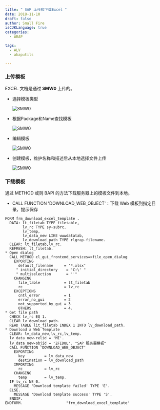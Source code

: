 ```yaml
---
title: " SAP 上传和下载Excel "
date: 2018-11-10
draft: false
author: Small Fire
isCJKLanguage: true
categories: 
  - ABAP

tags: 
  - ALV
  - abaputils

---
```


### 上传模板

EXCEL 文档是通过 **SMW0** 上传的。

- 选择模板类型

  ![SMW0](/images/ABAP/ABAP_SMW0_1.png)

- 根据Package和Name查找模板

  ![SMW0](/images/ABAP/ABAP_SMW0_2.png)

- 编辑模板

  ![SMW0](/images/ABAP/ABAP_SMW0_3.png)

- 创建模板，维护名称和描述后从本地选择文件上传

  ![SMW0](/images/ABAP/ABAP_SMW0_4.png)

### 下载模板

通过 METHOD 或则 BAPI 的方法下载服务器上的模板文件到本地。

- CALL FUNCTION 'DOWNLOAD_WEB_OBJECT'：下载 Web 模板到指定目录，提示保存

```ABAP
FORM frm_download_excel_template .
  DATA: lt_filetab TYPE filetable, 
        lv_rc TYPE sy-subrc,
        lv_temp,
        lv_data_new LIKE wwwdatatab,
        lv_download_path TYPE rlgrap-filename.
  CLEAR: lt_filetab,lv_rc.
  REFRESH: lt_filetab.
* Open dialog
  CALL METHOD cl_gui_frontend_services=>file_open_dialog
    EXPORTING
      default_filename     = '*.xlsx'
     " initial_directory    = 'C:\' "
     " multiselection       = ''"
    CHANGING
      file_table           = lt_filetab
      rc                   = lv_rc
    EXCEPTIONS
      cntl_error           = 1
      error_no_gui         = 2
      not_supported_by_gui = 3
      OTHERS               = 4.
* Get file path
  CHECK lv_rc EQ 1.
  CLEAR lv_download_path.
  READ TABLE lit_filetab INDEX 1 INTO lv_download_path.
* Download a Web Template
  CLEAR: lv_data_new,lv_rc,lv_temp.
  lv_data_new-relid = 'MI'.
  lv_data_new-objid = 'ZFIDUL'. "SAP 服务器模板" 
  CALL FUNCTION 'DOWNLOAD_WEB_OBJECT'
    EXPORTING
      key         = lv_data_new
      destination = lv_download_path
    IMPORTING
      rc          = lv_rc
    CHANGING
      temp        = lv_temp.
  IF lv_rc NE 0.
    MESSAGE 'Download template failed' TYPE 'E'.
  ELSE.
    MESSAGE 'Download template success' TYPE 'S'.
  ENDIF.
ENDFORM.                    "frm_download_excel_template"
```

